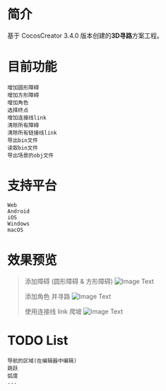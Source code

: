 
# 简介
基于 CocosCreator 3.4.0 版本创建的**3D寻路**方案工程。

# 目前功能

    增加圆形障碍
    增加方形障碍
    增加角色
    选择终点
    增加连接线link
    清除所有障碍
    清除所有链接线link
    导出bin文件
    读取bin文件
    导出场景的obj文件

# 支持平台

    Web
    Android
    iOS
    Windows
    macOS

# 效果预览

  > 添加障碍 (圆形障碍 & 方形障碍)
  ![Image Text](https://github.com/cocos-creator/CococsCreator-public-technology-solutions/blob/main/gif/20211129/2021112911.gif)
  > 
  > 添加角色 并寻路
  ![Image Text](https://github.com/cocos-creator/CococsCreator-public-technology-solutions/blob/main/gif/20211129/2021112912.gif)
  > 
  > 使用连接线 link 爬坡
  ![Image Text](https://github.com/cocos-creator/CococsCreator-public-technology-solutions/blob/main/gif/20211129/2021112913.gif)

# TODO List

    导航的区域(在编辑器中编辑)
    跳跃
    弧度
    ...